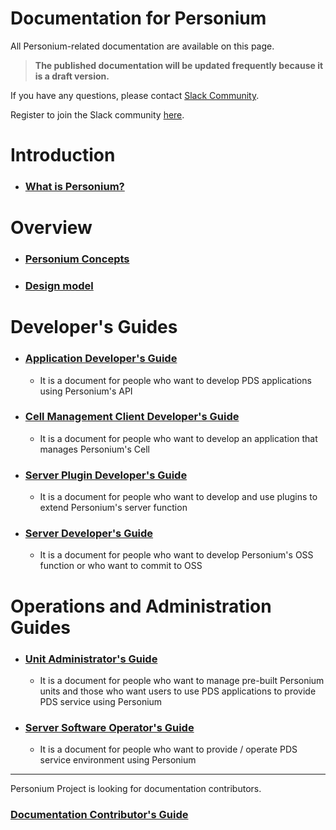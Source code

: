 # Documentation for Personium  

All Personium-related documentation are available on this page.  

> __The published documentation will be updated frequently because it is a draft version.__  

If you have any questions, please contact [Slack Community](https://personium-io.slack.com/).  

Register to join the Slack community [here](https://goo.gl/forms/ODgVX6eMkRDtReLg1).  

# Introduction  

* ### [What is Personium?](./overview/001_Introduction.md)  

# Overview

* ### [Personium Concepts](./user_guide/001_Personium_Concepts.md)  

* ### [Design model](./user_guide/005_Model_construction.md)  

# Developer's Guides  
* ### [Application Developer's Guide](./app-developer/index.md)  
  * It is a document for people who want to develop PDS applications using Personium's API  

* ### [Cell Management Client Developer's Guide](./cell-client-developer/index.md)  
  * It is a document for people who want to develop an application that manages Personium's Cell  

* ### [Server Plugin Developer's Guide](./plugin-developer/index.md)  
  * It is a document for people who want to develop and use plugins to extend Personium's server function  

* ### [Server Developer's Guide](./software-developer/index.md)  
  * It is a document for people who want to develop Personium's OSS function or who want to commit to OSS  

# Operations and Administration Guides  
* ### [Unit Administrator's Guide](./unit-administrator/index.md)  
  * It is a document for people who want to manage pre-built Personium units and those who want users to use PDS applications to provide PDS service using Personium  

* ### [Server Software Operator's Guide](./server-operator/index.md)  
  * It is a document for people who want to provide / operate PDS service environment using Personium  

---
Personium Project is looking for documentation contributors.  
### [Documentation Contributor's Guide](./document-writer/)  
